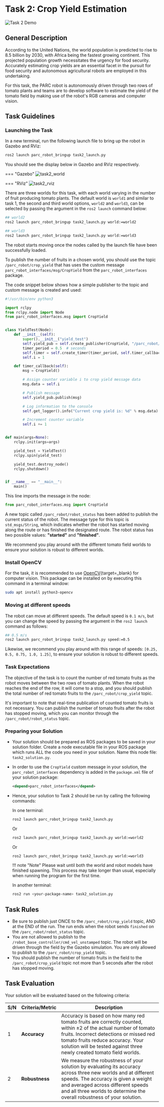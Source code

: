 # Task 2: Crop Yield Estimation

![Task 2 Demo](../assets/task2.gif)

## General Description

According to the United Nations, the world population is predicted to rise to 8.5 billion by 2030, with Africa being the fastest growing continent. This projected population growth necessitates the urgency for food security. Accurately estimating crop yields are an essential facet in the pursuit for food security
and autonomous agricultural robots are employed in this undertaking.

For this task, the PARC robot is autonomously driven through two rows of tomato plants and teams are to develop software to estimate the yield of the tomato field by making use of the robot's RGB cameras and computer vision.

## Task Guidelines

### Launching the Task

In a new terminal, run the following launch file to bring up the robot in Gazebo and RViz:

```bash
ros2 launch parc_robot_bringup task2_launch.py
```

You should see the display below in Gazebo and RViz respectively.

=== "Gazebo"
    ![task2_world](../assets/gazebo_on_start.png)

=== "RViz"
    ![task2_rviz](../assets/task2rviz.png)

There are three worlds for this task, with each world varying in the number of fruit producing tomato plants. The default world is `world1` and similar to task 1, the second and third world options, `world2` and `world3`, can be selected by passing the argument in the `ros2 launch` command below:

```bash
## world2
ros2 launch parc_robot_bringup task2_launch.py world:=world2

## world3
ros2 launch parc_robot_bringup task2_launch.py world:=world3
```

The robot starts moving once the nodes called by the launch file have been successfully loaded.

To publish the number of fruits in a chosen world, you should use the topic `/parc_robot/crop_yield` that has uses the custom message `parc_robot_interfaces/msg/CropYield` from the 
`parc_robot_interfaces` package. 

The code snippet below shows how a simple publisher to the topic and custom message is created and used: 

```python
#!/usr/bin/env python3

import rclpy
from rclpy.node import Node
from parc_robot_interfaces.msg import CropYield


class YieldTest(Node):
    def __init__(self):
        super().__init__("yield_test")
        self.yield_pub = self.create_publisher(CropYield, "/parc_robot/crop_yield", 1)
        timer_period = 0.5  # seconds
        self.timer = self.create_timer(timer_period, self.timer_callback)
        self.i = 1

    def timer_callback(self):
        msg = CropYield()

        # Assign counter variable i to crop yield message data
        msg.data = self.i

        # Publish message
        self.yield_pub.publish(msg)

        # Log information to the console
        self.get_logger().info("Current crop yield is: %d" % msg.data)

        # Increment counter variable
        self.i += 1


def main(args=None):
    rclpy.init(args=args)

    yield_test = YieldTest()
    rclpy.spin(yield_test)

    yield_test.destroy_node()
    rclpy.shutdown()


if __name__ == "__main__":
    main()
```

This line imports the message in the node:

```python
from parc_robot_interfaces.msg import CropYield
```

A new topic called `/parc_robot/robot_status` has been added to publish the current status of the robot. The message type for this topic is `std_msgs/String`, which indicates whether the robot has started moving along the route or has finished the designated route. The robot status has two possible values: **"started"** and **"finished"**.

We recommend you play around with the different tomato field worlds to ensure your solution is robust to different worlds.

### Install OpenCV

For the task, it is recommended to use [OpenCV](https://opencv.org/){target=_blank} for computer vision. This package can be installed on by executing this command in a terminal window:

```bash
sudo apt install python3-opencv
```

### Moving at different speeds

The robot can move at different speeds. The default speed is `0.1 m/s`, but you can change the speed by passing the argument in the `ros2 launch` command as follows:

```bash
## 0.5 m/s
ros2 launch parc_robot_bringup task2_launch.py speed:=0.5
```

Likewise, we recommend you play around with this range of speeds: `[0.25, 0.5, 0.75, 1.0, 1.25]`, to ensure your solution is robust to different speeds.

### Task Expectations

The objective of the task is to count the number of red tomato fruits as the robot moves between the two rows of tomato plants. When the robot reaches the end of the row, it will come to a stop, and you should publish the total number of red tomato fruits to the `/parc_robot/crop_yield` topic.

It's important to note that real-time publication of counted tomato fruits is not necessary. You can publish the number of tomato fruits after the robot has stopped moving, which you can monitor through the `/parc_robot/robot_status` topic.

### Preparing your Solution

* Your solution should be prepared as ROS packages to be saved in your solution folder. Create a node executable file in your ROS package which runs ALL the code you need in your solution. Name this node file: `task2_solution.py`.

* In order to use the `CropYield` custom message in your solution, the `parc_robot_interfaces` dependency is added in the `package.xml` file of your solution package:

    ```xml
    <depend>parc_robot_interfaces</depend>
    ``` 

* Hence, your solution to Task 2 should be run by calling the following commands:

    In one terminal:

    ```sh
    ros2 launch parc_robot_bringup task2_launch.py
    ```

    Or 

    ```sh
    ros2 launch parc_robot_bringup task2_launch.py world:=world2
    ```

    Or

    ```sh
    ros2 launch parc_robot_bringup task2_launch.py world:=world3
    ```

    !!! note "Note"
        Please wait until both the world and robot models have finished spawning. This process may take longer than usual, especially when running the program for the first time.

    In another terminal:

    ```sh
    ros2 run <your-package-name> task2_solution.py 
    ```

## Task Rules

* Be sure to publish just ONCE to the `/parc_robot/crop_yield` topic, AND at the END of the run. The run ends when the robot sends `finished` on the `/parc_robot/robot_status` topic.
* You are not allowed to publish to the `/robot_base_controller/cmd_vel_unstamped` topic. The robot will be driven through the field by the Gazebo simulation. You are only allowed to publish to the `/parc_robot/crop_yield` topic.
* You should publish the number of tomato fruits in the field to the `/parc_robot/crop_yield` topic not more than 5 seconds after the robot has stopped moving.

## Task Evaluation

Your solution will be evaluated based on the following criteria:

| S/N | Criteria/Metric | Description |
| ----------- | ----------- | ------- |
| 1 | **Accuracy** | Accuracy is based on how many red tomato fruits are correctly counted, within ±2 of the actual number of tomato fruits. Incorrect detections or missed red tomato fruits reduce accuracy. Your solution will be tested against three newly created tomato field worlds. |
| 2 | **Robustness** | We measure the robustness of your solution by evaluating its accuracy across three new worlds and at different speeds. The accuracy is given a weight and averaged across different speeds and all three worlds to determine the overall robustness of your solution. |


